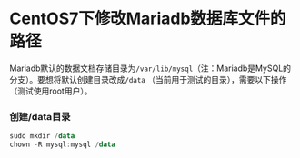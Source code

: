 CentOS7下修改Mariadb数据库文件的路径
=====================================
Mariadb默认的数据文档存储目录为`/var/lib/mysql`（注：Mariadb是MySQL的分支）。要想将默认创建目录改成`/data`
（当前用于测试的目录），需要以下操作（测试使用root用户）。

### 创建/data目录
```powershell
sudo mkdir /data
chown -R mysql:mysql /data
```
